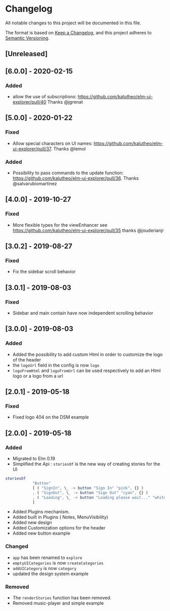 # Changelog
All notable changes to this project will be documented in this file.

The format is based on [Keep a Changelog](https://keepachangelog.com/en/1.0.0/),
and this project adheres to [Semantic Versioning](https://semver.org/spec/v2.0.0.html).

## [Unreleased]

## [6.0.0] - 2020-02-15
### Added
-  allow the use of subscriptions: https://github.com/kalutheo/elm-ui-explorer/pull/40
Thanks @jgrenat 


## [5.0.0] - 2020-01-22
### Fixed
- Allow special characters on UI names: https://github.com/kalutheo/elm-ui-explorer/pull/37.
Thanks @lemol

### Added
- Possibility to pass commands to the update function: https://github.com/kalutheo/elm-ui-explorer/pull/36.
Thanks @salvarubiomartinez



## [4.0.0] - 2019-10-27
### Fixed
- More flexible types for the viewEnhancer see https://github.com/kalutheo/elm-ui-explorer/pull/35
thanks @jouderianjr


## [3.0.2] - 2019-08-27
### Fixed
- Fix the sidebar scroll behavior


## [3.0.1] - 2019-08-03
### Fixed
- Sidebar and main contain have now independent scrolling behavior


## [3.0.0] - 2019-08-03
### Added
- Added the possibility to add custom Html in order to customize the logo of the header
- the `logoUrl` field in the config is now  `logo`
- `logoFromHtml` and `logoFromUrl` can be used respectively to add an Html logo or a logo from a url

## [2.0.1] - 2019-05-18
### Fixed
- Fixed logo 404 on the DSM example

## [2.0.0] - 2019-05-18
### Added
- Migrated to Elm 0.19
- Simplified the Api : `storiesOf` is the new way of creating stories for the UI
```elm
storiesOf
            "Button"
            [ ( "SignIn", \_ -> button "Sign In" "pink", {} )
            , ( "SignOut", \_ -> button "Sign Out" "cyan", {} )
            , ( "Loading", \_ -> button "Loading please wait..." "white", {} )
            ]
 ```

- Added Plugins mechanism.
- Added built in Plugins ( Notes, MenuVisibility)
- Added new design
- Added Customization options for the header
- Added new  button example

### Changed
- `app` has been renamed to `explore`
- `emptyUICategories` is now  `createCategories`
- `addUICategory` is now `category`
- updated the design system example

### Removed
- The `renderStories` function has been removed.  
- Removed music-player and simple example
